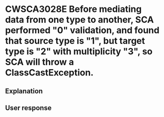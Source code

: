 # CWSCA3028E Before mediating data from one type to another, SCA performed "0" validation, and found that source type is "1", but target type is "2" with multiplicity "3", so SCA will throw a ClassCastException.

## Explanation

## User response